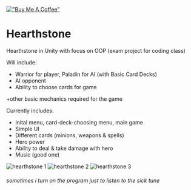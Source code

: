 [!["Buy Me A Coffee"](https://www.buymeacoffee.com/assets/img/custom_images/orange_img.png)](https://www.buymeacoffee.com/aliceakesson)

# Hearthstone
Hearthstone in Unity with focus on OOP (exam project for coding class)

Will include:
- Warrior for player, Paladin for AI (with Basic Card Decks)
- AI opponent
- Ability to choose cards for game

+other basic mechanics required for the game

Currently includes: 
- Inital menu, card-deck-choosing menu, main game 
- Simple UI
- Different cards (minions, weapons & spells)
- Hero power
- Ability to deal & take damage with hero 
- Music (good one)

![hearthstone 1](https://user-images.githubusercontent.com/91065258/167304795-9b34cc28-4107-406d-9f52-d9d001675fb5.png)
![hearthstone 2](https://user-images.githubusercontent.com/91065258/167304801-8e659754-0661-47a0-b622-19bd05cb3d14.png)
![hearthstone 3](https://user-images.githubusercontent.com/91065258/167304803-520ec621-114e-434f-9805-0826a3b774b0.png)


###### *sometimes i turn on the program just to listen to the sick tune*
